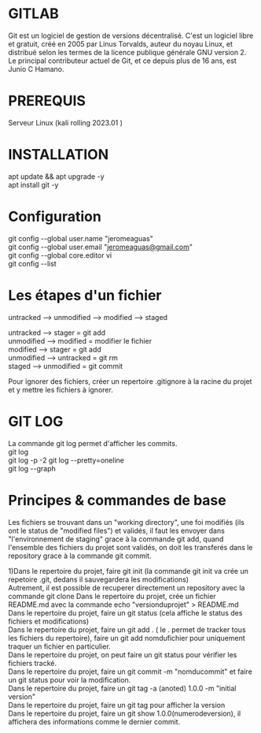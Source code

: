 
# GITLAB

Git est un logiciel de gestion de versions décentralisé. C'est un logiciel libre et gratuit, créé en 2005 par Linus Torvalds, auteur du noyau Linux, et distribué selon les termes de la licence publique générale GNU version 2. Le principal contributeur actuel de Git, et ce depuis plus de 16 ans, est Junio C Hamano.

# PREREQUIS 

Serveur Linux (kali rolling 2023.01 )

# INSTALLATION  

 apt update && apt upgrade -y  
 apt install git -y
 

# Configuration  
 
 git config --global user.name "jeromeaguas"  
 git config --global user.email "jeromeaguas@gmail.com"  
 git config --global core.editor vi  
 git config --list

  
# Les étapes d'un fichier  

  untracked --> unmodified --> modified --> staged
  
  untracked --> stager = git add  
  unmodified --> modified = modifier le fichier  
  modified --> stager = git add  
  unmodified --> untracked = git rm  
  staged -->  unmodified = git commit  
  
  Pour ignorer des fichiers, créer un repertoire .gitignore à la racine du projet et y mettre les fichiers à ignorer.  
  
  
  
 # GIT LOG  
 
 La commande git log permet d'afficher les commits.  
 git log  
 git log -p -2
 git log --pretty=oneline  
 git log --graph
   
  
 # Principes & commandes de base  
 
   Les fichiers se trouvant dans un "working directory", une foi modifiés (ils ont le status de "modified files") et validés, il faut les envoyer dans "l'environnement de staging" grace à la commande git add, quand l'ensemble des fichiers du projet sont validés, on doit les transferés dans le repository grace à la commande git commit.

   1)Dans le repertoire du projet, faire git init (la commande git init va crée un repetoire .git, dedans il sauvegardera les modifications)  
     Autrement, il est possible de recuperer directement un repository avec la commande git clone <url of remote repository>
   Dans le repertoire du projet, crée un fichier README.md avec la commande echo "versionduprojet" > README.md  
   Dans le repertoire du projet, faire un git status (cela affiche le status des fichiers et modifications)  
   Dans le repertoire du projet, faire un git add . ( le . permet de tracker tous les fichiers du repertoire), faire un git add nomdufichier pour uniquement traquer un fichier en particulier.  
   Dans le repertoire du projet, on peut faire un git status pour vérifier les fichiers tracké.  
   Dans le repertoire du projet, faire un git commit -m "nomducommit" et faire un git status pour voir la modification.  
   Dans le repertoire du projet, faire un git tag -a (anoted) 1.0.0 -m "initial version"  
   Dans le repertoire du projet, faire un git tag pour afficher la version  
   Dans le repertoire du projet, faire un git show 1.0.0(numerodeversion), il affichera des informations comme le dernier commit.
   
   

   
